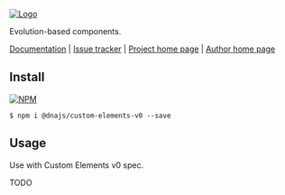 [![Logo](https://cdn.rawgit.com/Chialab/dna/master/logo.svg)](http://chialab.io/p/dna)

Evolution-based components.

[Documentation](http://chialab.io/p/dna/docs) | [Issue tracker](https://github.com/Chialab/dna/issues) | [Project home page](http://chialab.io/p/dna) | [Author home page](https://www.chialab.it)

## Install

[![NPM](https://img.shields.io/npm/v/@dnajs/custom-elements-v0.svg)](https://www.npmjs.com/package/@dnajs/custom-elements-v0)
```
$ npm i @dnajs/custom-elements-v0 --save
```

## Usage

Use with Custom Elements v0 spec.

TODO
